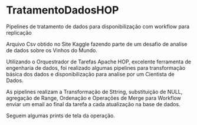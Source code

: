 # TratamentoDadosHOP
Pipelines de tratamento de dados para disponibilização com workflow para replicação

Arquivo Csv obtido no Site Kaggle fazendo parte de um desafio de analise de dados sobre os Vinhos do Mundo.

Utilizando o Orquestrador de Tarefas Apache HOP, excelente ferramenta de engenharia de dados, foi realizado algumas pipelines para transformação básica dos dados e disponibilização para analise por um Cientista de Dados.

As pipelines realizam a Transformação de Sttring, substituição de NULL, agregação de Range, Ordenação e Operações de Merge para Workflow enviar um email ao final da tarefa a cada atualização na base de dados.

Seguem algumas prints de tela da operação.


